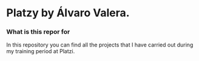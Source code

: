 # Platzy by Álvaro Valera.

### What is this repor for
In this repository you can find all the projects that I have carried out during my training period at Platzi.
